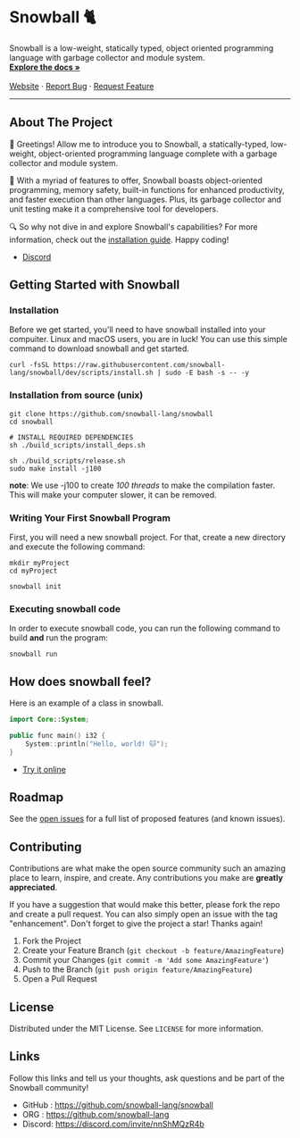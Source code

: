 
<!-- This code was brought to you by Fluffy the Cat -->

# Snowball 🐈

<p>

  Snowball is a low-weight, statically typed, object oriented programming language with garbage collector and module system.
    <br />
    <a href="https://snowball-lang.gitbook.io/docs/"><strong>Explore the docs »</strong></a>
    <br />
    <br />
    <a href="">Website</a> · <a href="">Report Bug</a> · <a href="">Request Feature</a>
</p>

<hr>

## About The Project

👋 Greetings! Allow me to introduce you to Snowball, a statically-typed, low-weight, object-oriented programming language complete with a garbage collector and module system.

🚀 With a myriad of features to offer, Snowball boasts object-oriented programming, memory safety, built-in functions for enhanced productivity, and faster execution than other languages. Plus, its garbage collector and unit testing make it a comprehensive tool for developers.

🔍 So why not dive in and explore Snowball's capabilities? For more information, check out the [installation guide](#installation). Happy coding!

* [Discord](https://discord.gg/nnShMQzR4b)

## Getting Started with Snowball

### Installation

Before we get started, you'll need to have snowball installed into your compuiter. Linux and macOS users, you are in luck! You can use this simple command to download snowball and get started.

```
curl -fsSL https://raw.githubusercontent.com/snowball-lang/snowball/dev/scripts/install.sh | sudo -E bash -s -- -y
```

### Installation from source (unix)

```shell
git clone https://github.com/snowball-lang/snowball
cd snowball

# INSTALL REQUIRED DEPENDENCIES
sh ./build_scripts/install_deps.sh

sh ./build_scripts/release.sh
sudo make install -j100
```

**note**: We use -j100 to create *100 threads* to make the compilation faster. This will make your computer slower, it can be removed.

### Writing Your First Snowball Program

First, you will need a new snowball project. For that, create a new directory and execute the following command:

```
mkdir myProject
cd myProject

snowball init
```

### Executing snowball code

In order to execute snowball code, you can run the following command to build **and** run the program:

```
snowball run
```

## How does snowball feel?

Here is an example of a class in snowball.

```kt
import Core::System;

public func main() i32 {
    System::println("Hello, world! 🐱");
}
```

* [Try it online](https://godbolt.org/z/68j6Krs5d)

## Roadmap

See the [open issues](https://github.com/snowball-lang/snowball/issues) for a full list of proposed features (and known issues).

## Contributing

Contributions are what make the open source community such an amazing place to learn, inspire, and create. Any contributions you make are **greatly appreciated**.

If you have a suggestion that would make this better, please fork the repo and create a pull request. You can also simply open an issue with the tag "enhancement".
Don't forget to give the project a star! Thanks again!

1. Fork the Project
2. Create your Feature Branch (`git checkout -b feature/AmazingFeature`)
3. Commit your Changes (`git commit -m 'Add some AmazingFeature'`)
4. Push to the Branch (`git push origin feature/AmazingFeature`)
5. Open a Pull Request

## License

Distributed under the MIT License. See `LICENSE` for more information.

## Links

Follow this links and tell us your thoughts, ask questions and be part of the Snowball community!

* GitHub : https://github.com/snowball-lang/snowball
* ORG    : https://github.com/snowball-lang
* Discord: https://discord.com/invite/nnShMQzR4b
